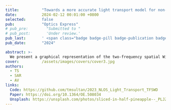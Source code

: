 ```yaml
---
title:          "Towards a more accurate light transport model for non-line-of-sight imaging"
date:           2024-02-12 00:01:00 +0800
selected:       false
pub:            "Optics Express"
# pub_pre:        "Submitted to "
# pub_post:       'Under review.'
pub_last:       ' <span class="badge badge-pill badge-publication badge-success">Spotlight</span>'
pub_date:       "2024"

abstract: >-
  We present a graphical representation of the two-frequency spatial Wigner distribution (TFSWD) forward model, which integrates multiple NLOS imaging modalities. Through experimental validation, we demonstrate that the model more accurately captures light transport and wave propagation, paving the way for future improvements in reconstruction
cover:          /assets/images/covers/cover3.jpg
authors:
  - TS
  - SAR
  - AV
links:
  Code: https://github.com/tmsultan/2023_NLOS_Light_Transport_TFSWD
  Paper: https://doi.org/10.1364/OE.508034
  Unsplash: https://unsplash.com/photos/sliced-in-half-pineapple--_PLJZmHZzk
---
```

